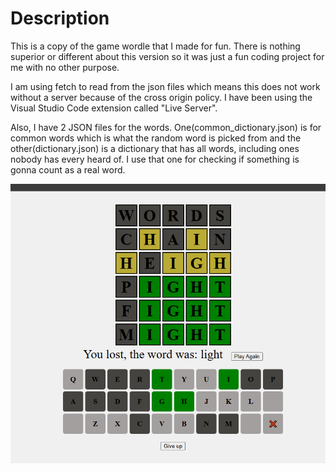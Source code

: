 # Description
This is a copy of the game wordle that I made for fun. There is nothing superior or different about this version so it was just a fun coding project for me with no other purpose.

I am using fetch to read from the json files which means this does not work without a server because of the cross origin policy. I have been using the Visual Studio Code extension called "Live Server".

Also, I have 2 JSON files for the words. One(common_dictionary.json) is for common words which is what the random word is picked from and the other(dictionary.json) is a dictionary that has all words, including ones nobody has every heard of. I use that one for checking if something is gonna count as a real word.

![screenshot](preview.png "screenshot")
